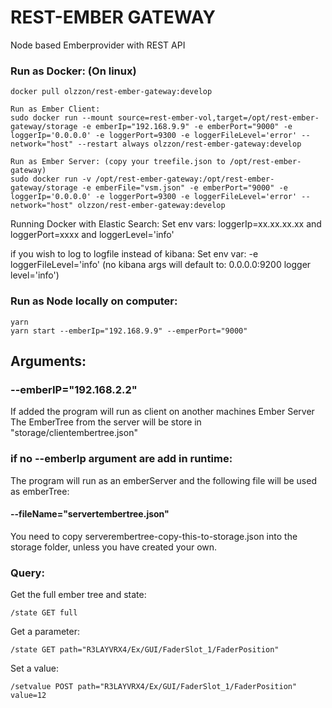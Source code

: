 # REST-EMBER GATEWAY
Node based Emberprovider with REST API

### Run as Docker: (On linux)
```
docker pull olzzon/rest-ember-gateway:develop

Run as Ember Client:
sudo docker run --mount source=rest-ember-vol,target=/opt/rest-ember-gateway/storage -e emberIp="192.168.9.9" -e emberPort="9000" -e loggerIp='0.0.0.0' -e loggerPort=9300 -e loggerFileLevel='error' --network="host" --restart always olzzon/rest-ember-gateway:develop

Run as Ember Server: (copy your treefile.json to /opt/rest-ember-gateway)
sudo docker run -v /opt/rest-ember-gateway:/opt/rest-ember-gateway/storage -e emberFile="vsm.json" -e emberPort="9000" -e loggerIp='0.0.0.0' -e loggerPort=9300 -e loggerFileLevel='error' --network="host" olzzon/rest-ember-gateway:develop

```

Running Docker with Elastic Search: 
Set env vars: loggerIp=xx.xx.xx.xx and loggerPort=xxxx and loggerLevel='info' 

if you wish to log to logfile instead of kibana:
Set env var: -e loggerFileLevel='info'
(no kibana args will default to: 0.0.0.0:9200 logger level='info')


### Run as Node locally on computer:
```
yarn
yarn start --emberIp="192.168.9.9" --emperPort="9000"
```
## Arguments:
### --emberIP="192.168.2.2"
If added the program will run as client on another machines Ember Server
The EmberTree from the server will be store in "storage/clientembertree.json"

### if no --emberIp argument are add in runtime:
The program will run as an emberServer and the following file will be used as emberTree:
#### --fileName="servertembertree.json"
You need to copy serverembertree-copy-this-to-storage.json into the storage folder, unless you have created your own.


### Query:
Get the full ember tree and state:
```
/state GET full
```
Get a parameter:
```
/state GET path="R3LAYVRX4/Ex/GUI/FaderSlot_1/FaderPosition"
``` 

Set a value:
```
/setvalue POST path="R3LAYVRX4/Ex/GUI/FaderSlot_1/FaderPosition" value=12
```

